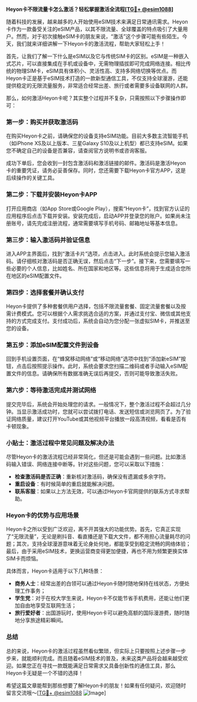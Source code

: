 **Heyon卡不限流量卡怎么激活？轻松掌握激活全流程[[TG💪+ @esim1088](https://t.me/s/esim1088)]**

随着科技的发展，越来越多的人开始使用eSIM技术来满足日常通讯需求。Heyon卡作为一款备受关注的eSIM产品，以其不限流量、全球覆盖的特点吸引了大量用户。然而，对于初次接触eSIM卡的朋友来说，“激活”这个步骤可能有些陌生。今天，我们就来详细讲解一下Heyon卡的激活流程，帮助大家轻松上手！

首先，让我们了解一下什么是eSIM以及它与传统SIM卡的区别。eSIM是一种嵌入式芯片，可以直接集成在手机或设备中，无需物理插拔即可完成网络连接。相比传统的物理SIM卡，eSIM具有体积小、灵活性高、支持多网络切换等优点。而Heyon卡正是基于eSIM技术打造的一款新型通信工具，不仅支持全球漫游，还能提供稳定的无限流量服务，非常适合经常出差、旅行或者需要多设备联网的人群。

那么，如何激活Heyon卡呢？其实整个过程并不复杂，只需按照以下步骤操作即可：

### 第一步：购买并获取激活码

在购买Heyon卡之前，请确保您的设备支持eSIM功能。目前大多数主流智能手机（如iPhone XS及以上版本、三星Galaxy S10及以上机型）都已支持eSIM。如果您不确定自己的设备是否兼容，请查阅官方说明书或咨询客服。

成功下单后，您会收到一封包含激活码和激活链接的邮件。激活码是激活Heyon卡的重要凭证，请务必妥善保存。同时，您还需要下载Heyon卡官方APP，这是后续操作的关键工具。

### 第二步：下载并安装Heyon卡APP

打开应用商店（如App Store或Google Play），搜索“Heyon卡”，找到官方认证的应用程序后点击下载并安装。安装完成后，启动APP并登录您的账户。如果尚未注册账号，请先完成注册流程，通常需要填写手机号码、邮箱地址等基本信息。

### 第三步：输入激活码并验证信息

进入APP主界面后，找到“激活卡片”选项，点击进入。此时系统会提示您输入激活码。请仔细核对激活码是否正确无误，然后点击“下一步”。接下来，您需要填写一些必要的个人信息，比如姓名、所在国家和地区等。这些信息将用于生成适合您所在地区的eSIM配置文件。

### 第四步：选择套餐并确认支付

Heyon卡提供了多种套餐供用户选择，包括不限流量套餐、固定流量套餐以及按需计费模式。您可以根据个人需求挑选合适的方案，并通过支付宝、微信或其他支持的方式完成支付。支付成功后，系统会自动为您分配一张虚拟SIM卡，并推送至您的设备。

### 第五步：添加eSIM配置文件到设备

回到手机设置页面，在“蜂窝移动网络”或“移动网络”选项中找到“添加新eSIM”按钮，点击后按照提示操作。此时，系统会要求您扫描二维码或者手动输入eSIM配置文件的信息。请确保所有数据准确无误后再提交，否则可能导致激活失败。

### 第六步：等待激活完成并测试网络

提交完毕后，系统会开始处理您的请求。一般情况下，整个激活过程不会超过几分钟。当显示激活成功时，您就可以尝试拨打电话、发送短信或浏览网页了。为了验证网络质量，建议打开YouTube或其他视频平台播放一段高清视频，看看是否有卡顿现象。

### 小贴士：激活过程中常见问题及解决办法

尽管Heyon卡的激活流程已经非常简化，但还是可能会遇到一些问题。比如激活码输入错误、网络连接中断等。针对这些问题，您可以采取以下措施：

- **检查激活码是否正确**：重新核对激活码，确保没有遗漏或多余字符。
- **重启设备**：有时候简单的重启就能解决问题。
- **联系客服**：如果以上方法无效，可以通过Heyon卡官网提供的联系方式寻求帮助。

### Heyon卡的优势与应用场景

Heyon卡之所以受到广泛欢迎，离不开其强大的功能优势。首先，它真正实现了“无限流量”，无论是刷抖音、看直播还是下载大文件，都不用担心流量耗尽的问题；其次，支持全球漫游意味着无论身处何地，都能享受到稳定流畅的网络体验；最后，由于采用eSIM技术，更换运营商变得更加便捷，再也不用为频繁更换实体SIM卡而烦恼。

具体而言，Heyon卡适用于以下几种场景：
- **商务人士**：经常出差的白领可以通过Heyon卡随时随地保持在线状态，方便处理工作事务；
- **学生党**：对于在校大学生来说，Heyon卡不仅能节省手机费用，还能让他们更加自由地享受互联网生活；
- **旅行爱好者**：出国游玩时，使用Heyon卡可以避免高额的国际漫游费，随时随地分享旅途精彩瞬间。

### 总结

总的来说，Heyon卡的激活过程虽然看似繁琐，但实际上只要按照上述步骤一步步来，就能顺利完成。而且随着eSIM技术的普及，未来这类产品将会越来越受欢迎。如果您正在寻找一款既能满足日常需求又具备创新性的通信工具，那么Heyon卡无疑是一个不错的选择！

希望这篇文章能帮到那些想要了解Heyon卡的朋友！如果有任何疑问，欢迎随时留言交流哦～[[TG💪+ @esim1088](https://t.me/s/esim1088) ![Image](https://i.postimg.cc/4NQfJmqS/Snipaste-2025-05-13-00-14-12.png)]